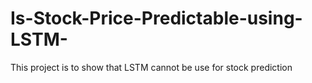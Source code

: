 # Is-Stock-Price-Predictable-using-LSTM-


This project is to show that LSTM cannot be use for stock prediction
